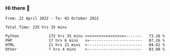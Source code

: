 ### Hi there 👋

<!--START_SECTION:waka-->

```text
From: 22 April 2022 - To: 02 October 2022

Total Time: 235 hrs 35 mins

Python             172 hrs 35 mins >>>>>>>>>>>>>>>>>>-------   73.26 %
PHP                17 hrs 6 mins   >>-----------------------   07.26 %
HTML               11 hrs 21 mins  >------------------------   04.82 %
Other              7 hrs 4 mins    >------------------------   03.00 %
```

<!--END_SECTION:waka-->

<!--
**umarfarouk98/umarfarouk98** is a ✨ _special_ ✨ repository because its `README.md` (this file) appears on your GitHub profile.

Here are some ideas to get you started:

- 🔭 I’m currently working on ...
- 🌱 I’m currently learning ...
- 👯 I’m looking to collaborate on ...
- 🤔 I’m looking for help with ...
- 💬 Ask me about ...
- 📫 How to reach me: ...
- 😄 Pronouns: ...
- ⚡ Fun fact: ...
-->
